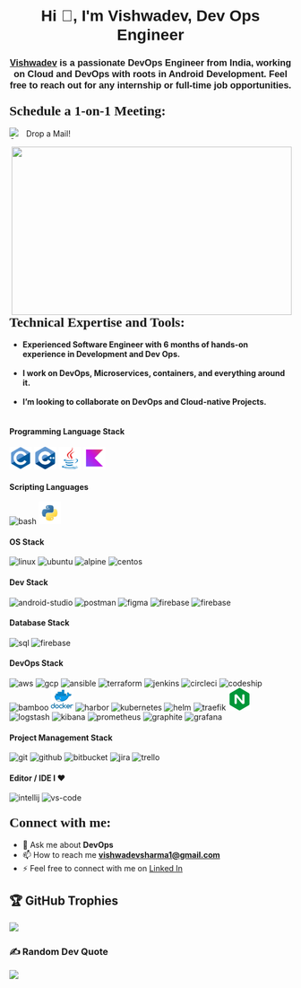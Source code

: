 <!-- Header Section -->
<h1 align="center"><font face="Arial">Hi 👋, I'm Vishwadev, Dev Ops Engineer</font></h1>
<h3 align="center"><font face="Arial"><a href="https://www.linkedin.com/in/vishwadev-sharma-aa091923b/" target="_blank" rel="noreferrer">Vishwadev</a> is a passionate DevOps Engineer from India, working on Cloud and DevOps with roots in Android Development. Feel free to reach out for any internship or full-time job opportunities.</font></h3>

<!-- Schedule a 1-on-1 meet section -->
<h3 align="left"><font size="+2" face="Verdana">Schedule a 1-on-1 Meeting:</font></h3>
<p align="left" style="margin-top: 10px;">
  <a href="mailto:vishwadevsharma1@gmail.com" target="_blank" rel="noreferrer" style="text-decoration: none; display: flex; align-items: center;">
    <img src="https://upload.wikimedia.org/wikipedia/commons/thumb/4/4e/Gmail_Icon.png/512px-Gmail_Icon.png" alt="Gmail" style="width: 20px; height: 20px; margin-right: 10px;">
    <span> Drop a Mail!</span>
  </a>
</p>

<!-- GIF -->
<img align="right" height="300" width="500" src="https://media1.giphy.com/media/v1.Y2lkPTc5MGI3NjExZHhiMHo1dHdsajIxY2dwY2tsZ2NoODltNTc2MDA4M3AzOGhuazM2cCZlcD12MV9pbnRlcm5hbF9naWZfYnlfaWQmY3Q9Zw/qgQUggAC3Pfv687qPC/giphy.webp" />

<!-- Languages and Tools Section -->
<!-- Technical Expertise and Tools Section -->
<h3 align="left"><font size="+2" face="Verdana">Technical Expertise and Tools:</font></h3>
<ul>
  <li><b>Experienced Software Engineer with 6 months of hands-on experience in Development and Dev Ops.</b></li><br/>
  <li><b>I work on DevOps, Microservices, containers, and everything around it.</b></li><br/>
  <li><b>I’m looking to collaborate on DevOps and Cloud-native Projects.</b></li><br/>
</ul>


#### Programming Language Stack
<p align="left">
  <img src="https://raw.githubusercontent.com/devicons/devicon/master/icons/c/c-original.svg" alt="c" title="C" width="40" height="40"/>        
  <img src="https://raw.githubusercontent.com/devicons/devicon/master/icons/cplusplus/cplusplus-original.svg" alt="cplusplus" title="C++" width="40" height="40"/>
  <img src="https://raw.githubusercontent.com/devicons/devicon/master/icons/java/java-original.svg" alt="java" title="Java" width="40" height="40"/>
  <img src="https://raw.githubusercontent.com/devicons/devicon/master/icons/kotlin/kotlin-original.svg" alt="kotlin" title="Kotlin" width="40" height="40"/>
</p>

#### Scripting Languages
<p align="left">
 <img src="https://www.svgrepo.com/show/353478/bash-icon.svg" alt="bash" title="Bash" width="40" height="40"/>

  <img src="https://raw.githubusercontent.com/github/explore/80688e429a7d4ef2fca1e82350fe8e3517d3494d/topics/python/python.png" alt="python" title="Python" width="40" height="40"/>
</p>

#### OS Stack
<p align="left">
  <img src="https://brandlogos.net/wp-content/uploads/2020/03/Linux-logo.png" alt="linux" title="Linux" width="40" height="40"/>
  <img src="https://www.vectorlogo.zone/logos/ubuntu/ubuntu-icon.svg" alt="ubuntu" title="Ubuntu" width="40" height="40"/>
  <img src="https://upload.wikimedia.org/wikipedia/commons/thumb/8/88/Garuda-blue-sgs.svg/1200px-Garuda-blue-sgs.svg.png" alt="alpine" title="Garuda" width="40" height="40"/>
  <img src="https://encrypted-tbn0.gstatic.com/images?q=tbn:ANd9GcRMOQIX8bp3r8exseKpWSJHIq_rTPq03UJkHg&s" alt="centos" title="Arch Linux" width="40" height="40"/>
</p>

#### **Dev Stack**
<p align="left">
  <img src="https://encrypted-tbn0.gstatic.com/images?q=tbn:ANd9GcRcxvx7-Wparxr1aKmUd9j2hH59oLWWX3LjPA&s" alt="android-studio" title="Android Studio" width="40" height="40"/>
  <img src="https://www.vectorlogo.zone/logos/getpostman/getpostman-icon.svg" alt="postman" title="Postman" width="40" height="40"/>
  <img src="https://encrypted-tbn0.gstatic.com/images?q=tbn:ANd9GcR-KLTjAdBCoCYUv5tirVg_QIQpsZHTScZYnA&s" alt="figma" title="Figma" width="40" height="40"/>
  <img src="https://banner2.cleanpng.com/20181205/fu/kisspng-xml-scalable-vector-graphics-image-data-web-feed-jules-thuillier-ampquot-old-remote-app-brains-5c0881bd8bd6c5.2990553315440613735728.jpg" alt="firebase" title="XML" width="40" height="40"/>
  <img src="https://cdn.prod.website-files.com/6047a9e35e5dc54ac86ddd90/63018721094449d9901f5875_cff297d7.png" alt="firebase" title="Firebase" width="40" height="40"/>
</p>

#### Database Stack
<p align="left">
  <img src="https://logowik.com/content/uploads/images/azure-sql-database6354.jpg" alt="sql" title="SQL" width="40" height="40"/>
  <img src="https://www.vectorlogo.zone/logos/firebase/firebase-icon.svg" alt="firebase" title="Firebase" width="40" height="40"/>
</p>

#### DevOps Stack
<p align="left">
  <img src="https://www.vectorlogo.zone/logos/amazon_aws/amazon_aws-icon.svg" alt="aws" title="AWS" width="40" height="40"/>
  <img src="https://www.vectorlogo.zone/logos/google_cloud/google_cloud-icon.svg" alt="gcp" title="GCP" width="40" height="40"/>
  <img src="https://www.vectorlogo.zone/logos/ansible/ansible-icon.svg" alt="ansible" title="Ansible" width="40" height="40"/>
  <img src="https://www.vectorlogo.zone/logos/terraformio/terraformio-icon.svg" alt="terraform" title="Terraform" width="40" height="40"/>
  <img src="https://www.vectorlogo.zone/logos/jenkins/jenkins-icon.svg" alt="jenkins" title="Jenkins" width="40" height="40"/>
  <img src="https://www.vectorlogo.zone/logos/circleci/circleci-icon.svg" alt="circleci" title="CircleCI" width="40" height="40"/>
  <img src="https://www.vectorlogo.zone/logos/codeship/codeship-icon.svg" alt="codeship" title="Codeship" width="40" height="40"/>
  <img src="https://www.vectorlogo.zone/logos/atlassian_bamboo/atlassian_bamboo-icon.svg" alt="bamboo" title="Bamboo" width="40" height="40"/>
  <img src="https://raw.githubusercontent.com/github/explore/80688e429a7d4ef2fca1e82350fe8e3517d3494d/topics/docker/docker.png" alt="docker" title="Docker" width="40" height="40"/>
  <img src="https://www.vectorlogo.zone/logos/goharborio/goharborio-icon.svg" alt="harbor" title="Harbor" width="40" height="40"/>
  <img src="https://www.vectorlogo.zone/logos/kubernetes/kubernetes-icon.svg" alt="kubernetes" title="Kubernetes" width="40" height="40"/>
  <img src="https://www.vectorlogo.zone/logos/helmsh/helmsh-icon.svg" alt="helm" title="Helm" width="40" height="40"/>
  <img src="https://www.vectorlogo.zone/logos/traefikio/traefikio-icon.svg" alt="traefik" title="Traefik" width="40" height="40"/>
  <img src="https://raw.githubusercontent.com/github/explore/85cceaeeaf993ca35664dc37ea24f9237fbbfc14/topics/nginx/nginx.png" alt="nginx" title="Nginx" width="40" height="40"/>
  <img src="https://www.vectorlogo.zone/logos/elasticco_logstash/elasticco_logstash-icon.svg" alt="logstash" title="Logstash" width="40" height="40"/>
  <img src="https://www.vectorlogo.zone/logos/elasticco_kibana/elasticco_kibana-icon.svg" alt="kibana" title="Kibana" width="40" height="40"/>
  <img src="https://www.vectorlogo.zone/logos/prometheusio/prometheusio-icon.svg" alt="prometheus" title="Prometheus" width="40" height="40"/>
  <img src="https://www.vectorlogo.zone/logos/graphiteapp/graphiteapp-icon.svg" alt="graphite" title="Graphite" width="40" height="40"/>
  <img src="https://www.vectorlogo.zone/logos/grafana/grafana-icon.svg" alt="grafana" title="Grafana" width="40" height="40"/>
</p>

#### Project Management Stack
<p align="left">
  <img src="https://www.vectorlogo.zone/logos/git-scm/git-scm-icon.svg" alt="git" title="Git" width="40" height="40"/>
  <img src="https://www.vectorlogo.zone/logos/github/github-icon.svg" alt="github" title="GitHub" width="40" height="40"/>
  <img src="https://www.vectorlogo.zone/logos/bitbucket/bitbucket-icon.svg" alt="bitbucket" title="Bitbucket" width="40" height="40"/>
  <img src="https://www.vectorlogo.zone/logos/atlassian_jira/atlassian_jira-icon.svg" alt="jira" title="Jira" width="40" height="40"/>
  <img src="https://www.vectorlogo.zone/logos/trello/trello-icon.svg" alt="trello" title="Trello" width="40" height="40"/>
</p>

#### Editor / IDE I ♥
<p align="left">
  <img src="https://cdn.worldvectorlogo.com/logos/intellij-idea-1.svg" alt="intellij" title="IntelliJ IDEA" width="40" height="40"/>
  <img src="https://www.vectorlogo.zone/logos/visualstudio_code/visualstudio_code-icon.svg" alt="vs-code" title="Visual Studio Code" width="40" height="40"/>
</p>

<!-- Contact Section -->
<h3 align="left"><font size="+2" face="Verdana">Connect with me:</font></h3>
<p align="left">
</p>

- 💬 Ask me about **DevOps**
- 📫 How to reach me **[vishwadevsharma1@gmail.com](mailto:vishwadevsharma1@gmail.com)**
- ⚡ Feel free to connect with me on [Linked In](https://www.linkedin.com/in/vishwadev-sharma-aa091923b/)

## 🏆 GitHub Trophies
![](https://github-profile-trophy.vercel.app/?username=Vish04Vaid05&theme=radical&no-frame=false&no-bg=false&margin-w=4)

### ✍️ Random Dev Quote
![](https://quotes-github-readme.vercel.app/api?type=horizontal&theme=radical)

<!---
vishwadev4a/vishwadev4a is a ✨ special ✨ repository because its `README.md` (this file) appears on your GitHub profile.
You can click the Preview link to take a look at your changes.
--->
